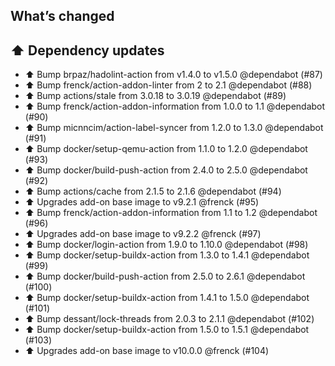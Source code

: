 ## What’s changed

## ⬆️ Dependency updates

- ⬆️ Bump brpaz/hadolint-action from v1.4.0 to v1.5.0 @dependabot (#87)
- ⬆️ Bump frenck/action-addon-linter from 2 to 2.1 @dependabot (#88)
- ⬆️ Bump actions/stale from 3.0.18 to 3.0.19 @dependabot (#89)
- ⬆️ Bump frenck/action-addon-information from 1.0.0 to 1.1 @dependabot (#90)
- ⬆ Bump micnncim/action-label-syncer from 1.2.0 to 1.3.0 @dependabot (#91)
- ⬆️ Bump docker/setup-qemu-action from 1.1.0 to 1.2.0 @dependabot (#93)
- ⬆️ Bump docker/build-push-action from 2.4.0 to 2.5.0 @dependabot (#92)
- ⬆️ Bump actions/cache from 2.1.5 to 2.1.6 @dependabot (#94)
- ⬆️ Upgrades add-on base image to v9.2.1 @frenck (#95)
- ⬆️ Bump frenck/action-addon-information from 1.1 to 1.2 @dependabot (#96)
- ⬆️ Upgrades add-on base image to v9.2.2 @frenck (#97)
- ⬆️ Bump docker/login-action from 1.9.0 to 1.10.0 @dependabot (#98)
- ⬆️ Bump docker/setup-buildx-action from 1.3.0 to 1.4.1 @dependabot (#99)
- ⬆️ Bump docker/build-push-action from 2.5.0 to 2.6.1 @dependabot (#100)
- ⬆️ Bump docker/setup-buildx-action from 1.4.1 to 1.5.0 @dependabot (#101)
- ⬆️ Bump dessant/lock-threads from 2.0.3 to 2.1.1 @dependabot (#102)
- ⬆️ Bump docker/setup-buildx-action from 1.5.0 to 1.5.1 @dependabot (#103)
- ⬆️ Upgrades add-on base image to v10.0.0 @frenck (#104)
